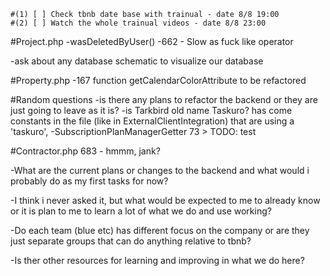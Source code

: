     #(1) [ ] Check tbnb date base with trainual - date 8/8 19:00
    #(2) [ ] Watch the whole trainual videos - date 8/8 23:00




#Project.php
-wasDeletedByUser() -662 - Slow as fuck like operator

-ask about any database schematic to visualize our database

#Property.php
-167 function getCalendarColorAttribute to be refactored

#Random questions
-is there any plans to refactor the backend or they are just going to leave as it is?
-is Tarkbird old name Taskuro? has come constants in the file (like in ExternalClientIntegration)
that are using a 'taskuro',
-SubscriptionPlanManagerGetter 73 > TODO: test

#Contractor.php
683 - hmmm, jank?

-What are the current plans or changes to the backend and what would i probably do 
as my first tasks for now?

-I think i never asked it, but what would be expected to me to already know or it is 
plan to me to learn a lot of what we do and use working?

-Do each team (blue etc) has different focus on the company or are they just separate
groups that can do anything relative to tbnb?

-Is ther other resources for learning and improving in what we do here?


